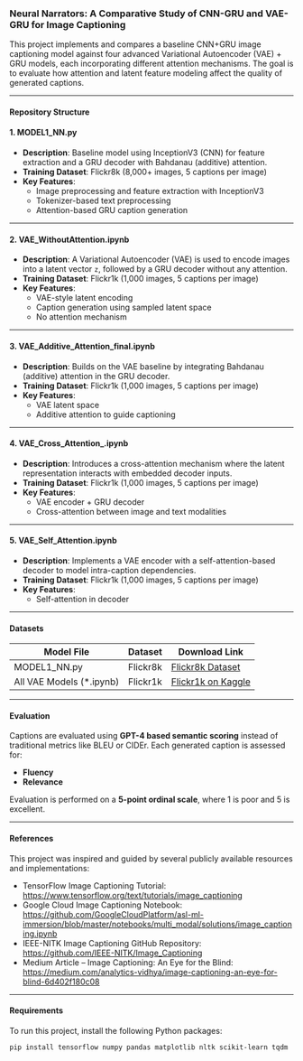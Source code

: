 ###  Neural Narrators: A Comparative Study of CNN-GRU and VAE-GRU for Image Captioning

This project implements and compares a baseline CNN+GRU image captioning model against four advanced Variational Autoencoder (VAE) + GRU models, each incorporating different attention mechanisms. The goal is to evaluate how attention and latent feature modeling affect the quality of generated captions.

---

#### Repository Structure

#### 1. MODEL1_NN.py
- **Description**: Baseline model using InceptionV3 (CNN) for feature extraction and a GRU decoder with Bahdanau (additive) attention.
- **Training Dataset**: Flickr8k (8,000+ images, 5 captions per image)
- **Key Features**: 
  - Image preprocessing and feature extraction with InceptionV3
  - Tokenizer-based text preprocessing
  - Attention-based GRU caption generation

---

#### 2. VAE_WithoutAttention.ipynb
- **Description**: A Variational Autoencoder (VAE) is used to encode images into a latent vector `z`, followed by a GRU decoder without any attention.
- **Training Dataset**: Flickr1k (1,000 images, 5 captions per image)
- **Key Features**:
  - VAE-style latent encoding
  - Caption generation using sampled latent space
  - No attention mechanism

---

#### 3. VAE_Additive_Attention_final.ipynb
- **Description**: Builds on the VAE baseline by integrating Bahdanau (additive) attention in the GRU decoder.
- **Training Dataset**: Flickr1k (1,000 images, 5 captions per image)
- **Key Features**:
  - VAE latent space
  - Additive attention to guide captioning
 

---

#### 4. VAE_Cross_Attention_.ipynb
- **Description**: Introduces a cross-attention mechanism where the latent representation interacts with embedded decoder inputs.
- **Training Dataset**: Flickr1k (1,000 images, 5 captions per image)
- **Key Features**:
  - VAE encoder + GRU decoder
  - Cross-attention between image and text modalities
  

---

#### 5. VAE_Self_Attention.ipynb
- **Description**: Implements a VAE encoder with a self-attention-based decoder to model intra-caption dependencies.
- **Training Dataset**: Flickr1k (1,000 images, 5 captions per image)
- **Key Features**:
  - Self-attention in decoder
  
  

---

####  Datasets

| Model File                     | Dataset   | Download Link |
|-------------------------------|-----------|----------------|
| MODEL1_NN.py                | Flickr8k  | [Flickr8k Dataset](https://github.com/jbrownlee/Datasets/releases/tag/Flickr8k) |
| All VAE Models (*.ipynb)    | Flickr1k  | [Flickr1k on Kaggle](https://www.kaggle.com/datasets/keenwarrior/small-flicker-data-for-image-captioning) |

---

#### Evaluation

Captions are evaluated using **GPT-4 based semantic scoring** instead of traditional metrics like BLEU or CIDEr. Each generated caption is assessed for:
- **Fluency**
- **Relevance**

Evaluation is performed on a **5-point ordinal scale**, where 1 is poor and 5 is excellent.

---

#### References

This project was inspired and guided by several publicly available resources and implementations:

* TensorFlow Image Captioning Tutorial: https://www.tensorflow.org/text/tutorials/image_captioning
* Google Cloud Image Captioning Notebook: https://github.com/GoogleCloudPlatform/asl-ml-immersion/blob/master/notebooks/multi_modal/solutions/image_captioning.ipynb
* IEEE-NITK Image Captioning GitHub Repository: https://github.com/IEEE-NITK/Image_Captioning
* Medium Article – Image Captioning: An Eye for the Blind: https://medium.com/analytics-vidhya/image-captioning-an-eye-for-blind-6d402f180c08

---

#### Requirements

To run this project, install the following Python packages:

```bash
pip install tensorflow numpy pandas matplotlib nltk scikit-learn tqdm

